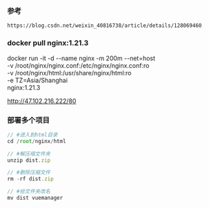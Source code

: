 ### 参考
```
https://blog.csdn.net/weixin_40816738/article/details/128069460
```

### docker pull nginx:1.21.3

docker run -it -d --name nginx -m 200m --net=host \
-v /root/nginx/nginx.conf:/etc/nginx/nginx.conf:ro \
-v /root/nginx/html:/usr/share/nginx/html:ro \
-e TZ=Asia/Shanghai \
nginx:1.21.3


http://47.102.216.222/80

### 部署多个项目
```js
// #进入到html目录
cd /root/nginx/html

// #解压缩文件夹
unzip dist.zip

// #删除压缩文件
rm -rf dist.zip

// #给文件夹改名
mv dist vuemanager
```
